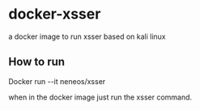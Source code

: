 # docker-xsser
a docker image to run xsser based on kali linux


## How to run

Docker run --it neneos/xsser 

when in the docker image just run the xsser command.



